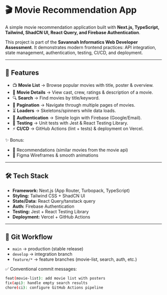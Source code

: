 # 🎬 Movie Recommendation App

A simple movie recommendation application built with **Next.js, TypeScript, Tailwind, ShadCN UI, React Query, and Firebase Authentication**.

This project is part of the **Savannah Informatics Web Developer Assessment**. It demonstrates modern frontend practices: API integration, state management, authentication, testing, CI/CD, and deployment.

---

## 🚀 Features

- 📺 **Movie List** → Browse popular movies with title, poster & overview.
- 🎥 **Movie Details** → View cast, crew, ratings & description of a movie.
- 🔍 **Search** → Find movies by title/keyword.
- 📄 **Pagination** → Navigate through multiple pages of movies.
- ⏳ **Loaders** → Skeletons/spinners while data loads.
- 🔑 **Authentication** → Simple login with Firebase (Google/Email).
- 🧪 **Testing** → Unit tests with Jest & React Testing Library.
- ⚡ **CI/CD** → GitHub Actions (lint + tests) & deployment on Vercel.

✨ Bonus:

- 🎯 Recommendations (similar movies from the movie api)
- 🎨 Figma Wireframes & smooth animations

---

## 🛠️ Tech Stack

- **Framework:** Next.js (App Router, Turbopack, TypeScript)
- **Styling:** Tailwind CSS + ShadCN UI
- **State/Data:** React Query/tanstack query
- **Auth:** Firebase Authentication
- **Testing:** Jest + React Testing Library
- **Deployment:** Vercel + GitHub Actions

---

## 🌱 Git Workflow

- `main` → production (stable release)
- `develop` → integration branch
- `feature/*` → feature branches (movie-list, search, auth, etc.)

✅ Conventional commit messages:

```bash
feat(movie-list): add movie list with posters
fix(api): handle empty search results
chore(ci): configure GitHub Actions pipeline
```
